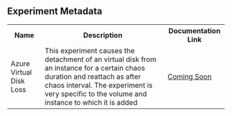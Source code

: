 ## Experiment Metadata

<table>
<tr>
<th> Name </th>
<th> Description </th>
<th> Documentation Link </th>
</tr>
<tr>
 <td> Azure Virtual Disk Loss </td>
 <td> This experiment causes the detachment of an virtual disk from an instance for a certain chaos duration and reattach as after chaos interval. The experiment is very specific to the volume and instance to which it is added</td>
 <td>  <a href=""> Coming Soon </a> </td>
 </tr>
 </table>